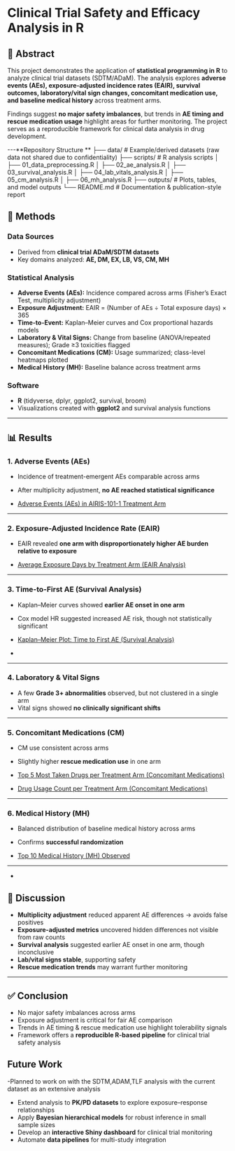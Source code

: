 # Clinical Trial Safety and Efficacy Analysis in R  

## 📄 Abstract  
This project demonstrates the application of **statistical programming in R** to analyze clinical trial datasets (SDTM/ADaM). The analysis explores **adverse events (AEs), exposure-adjusted incidence rates (EAIR), survival outcomes, laboratory/vital sign changes, concomitant medication use, and baseline medical history** across treatment arms.  

Findings suggest **no major safety imbalances**, but trends in **AE timing and rescue medication usage** highlight areas for further monitoring. The project serves as a reproducible framework for clinical data analysis in drug development.  

---**Repository Structure ** 
├── data/ # Example/derived datasets (raw data not shared due to confidentiality)
├── scripts/ # R analysis scripts
│ ├── 01_data_preprocessing.R
│ ├── 02_ae_analysis.R
│ ├── 03_survival_analysis.R
│ ├── 04_lab_vitals_analysis.R
│ ├── 05_cm_analysis.R
│ ├── 06_mh_analysis.R
├── outputs/ # Plots, tables, and model outputs
└── README.md # Documentation & publication-style report

## 🔬 Methods  

### Data Sources  
- Derived from **clinical trial ADaM/SDTM datasets**  
- Key domains analyzed: **AE, DM, EX, LB, VS, CM, MH**  

### Statistical Analysis  
- **Adverse Events (AEs):** Incidence compared across arms (Fisher’s Exact Test, multiplicity adjustment)  
- **Exposure Adjustment:** EAIR = (Number of AEs ÷ Total exposure days) × 365  
- **Time-to-Event:** Kaplan–Meier curves and Cox proportional hazards models  
- **Laboratory & Vital Signs:** Change from baseline (ANOVA/repeated measures); Grade ≥3 toxicities flagged  
- **Concomitant Medications (CM):** Usage summarized; class-level heatmaps plotted  
- **Medical History (MH):** Baseline balance across treatment arms  

### Software  
- **R** (tidyverse, dplyr, ggplot2, survival, broom)  
- Visualizations created with **ggplot2** and survival analysis functions  

---

## 📊 Results  

### 1. Adverse Events (AEs)  
- Incidence of treatment-emergent AEs comparable across arms  
- After multiplicity adjustment, **no AE reached statistical significance**  

- [Adverse Events (AEs) in AIRIS-101-1 Treatment Arm](AIRIS-101-Clinical-Study-Analysis-Safety/AE%20in%20AIRIS-101%201%20TRTARM.pdf)  

---

### 2. Exposure-Adjusted Incidence Rate (EAIR)  
- EAIR revealed **one arm with disproportionately higher AE burden relative to exposure**  

- [Average Exposure Days by Treatment Arm (EAIR Analysis)](AIRIS-101-Clinical-Study-Analysis-Safety/Average%20Exposure%20days%20by%20TRTARM.pdf) 

---

### 3. Time-to-First AE (Survival Analysis)  
- Kaplan–Meier curves showed **earlier AE onset in one arm**  
- Cox model HR suggested increased AE risk, though not statistically significant  

- [Kaplan–Meier Plot: Time to First AE (Survival Analysis)](AIRIS-101-Clinical-Study-Analysis-Safety/Kaplan-Meier%20Plot%20Time%20to%20First%20AE.pdf)
- 
---

### 4. Laboratory & Vital Signs  
- A few **Grade 3+ abnormalities** observed, but not clustered in a single arm  
- Vital signs showed **no clinically significant shifts**  


---

### 5. Concomitant Medications (CM)  
- CM use consistent across arms  
- Slightly higher **rescue medication use** in one arm  

- [Top 5 Most Taken Drugs per Treatment Arm (Concomitant Medications)](AIRIS-101-Clinical-Study-Analysis-Safety/Top%205%20most%20taken%20drugs%20per%20treatment%20Arm.pdf)  
- [Drug Usage Count per Treatment Arm (Concomitant Medications)](AIRIS-101-Clinical-Study-Analysis-Safety/Drug%20Usage%20Count%20per%20treatment%20arm.pdf)

---

### 6. Medical History (MH)  
- Balanced distribution of baseline medical history across arms  
- Confirms **successful randomization**  


- [Top 10 Medical History (MH) Observed](AIRIS-101-Clinical-Study-Analysis-Safety/Top%2010%20MH%20observed.pdf)  

---

- 
## 🧾 Discussion  
- **Multiplicity adjustment** reduced apparent AE differences → avoids false positives  
- **Exposure-adjusted metrics** uncovered hidden differences not visible from raw counts  
- **Survival analysis** suggested earlier AE onset in one arm, though inconclusive  
- **Lab/vital signs stable**, supporting safety  
- **Rescue medication trends** may warrant further monitoring  

---

## ✅ Conclusion  
- No major safety imbalances across arms  
- Exposure adjustment is critical for fair AE comparison  
- Trends in AE timing & rescue medication use highlight tolerability signals  
- Framework offers a **reproducible R-based pipeline** for clinical trial safety analysis  

## Future Work  
-Planned to work on with the SDTM,ADAM,TLF analysis with the current dataset as an extensive analysis
- Extend analysis to **PK/PD datasets** to explore exposure–response relationships  
- Apply **Bayesian hierarchical models** for robust inference in small sample sizes  
- Develop an **interactive Shiny dashboard** for clinical trial monitoring  
- Automate **data pipelines** for multi-study integration 

